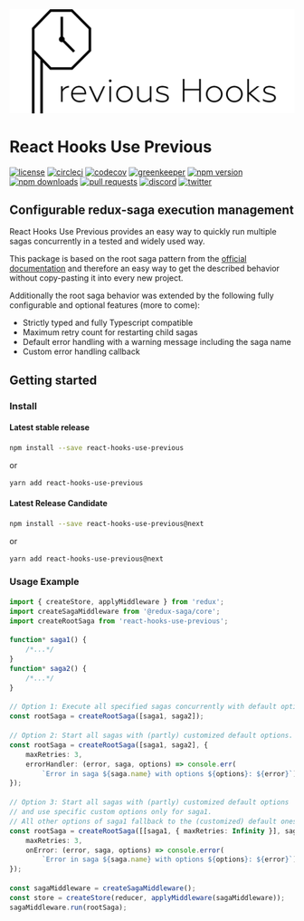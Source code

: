 <img src="./logo_wide_slim.png" alt="React Hooks Use Previous Logo" />

# React Hooks Use Previous

[![license](https://img.shields.io/npm/l/react-hooks-use-previous)](https://github.com/MichaelHettmer/react-hooks-use-previous/blob/master/LICENSE.md)
[![circleci](https://circleci.com/gh/MichaelHettmer/react-hooks-use-previous.svg?style=shield)](https://circleci.com/gh/MichaelHettmer/react-hooks-use-previous)
[![codecov](https://codecov.io/gh/MichaelHettmer/react-hooks-use-previous/branch/master/graph/badge.svg)](https://codecov.io/gh/MichaelHettmer/react-hooks-use-previous)
[![greenkeeper](https://badges.greenkeeper.io/MichaelHettmer/react-hooks-use-previous.svg)](https://greenkeeper.io/)
[![npm version](https://img.shields.io/npm/v/react-hooks-use-previous)](https://www.npmjs.com/package/react-hooks-use-previous)
[![npm downloads](https://img.shields.io/npm/dw/react-hooks-use-previous)](https://www.npmjs.com/package/react-hooks-use-previous)
[![pull requests](https://img.shields.io/badge/PRs-welcome-brightgreen.svg)](https://github.com/MichaelHettmer/react-hooks-use-previous/compare)
[![discord](https://img.shields.io/discord/620938362379042837)](https://discord.gg/R2jNASR)
[![twitter](https://img.shields.io/twitter/follow/MichaelHettmer.svg?label=Follow%20@MichaelHettmer)](https://twitter.com/intent/follow?screen_name=MichaelHettmer)

## Configurable redux-saga execution management

React Hooks Use Previous provides an easy way to quickly run multiple sagas concurrently in a tested and widely used way.

This package is based on the root saga pattern from the [official documentation](https://redux-saga.js.org/docs/advanced/RootSaga.html) and therefore an easy way to get the described behavior without copy-pasting it into every new project.

Additionally the root saga behavior was extended by the following fully configurable and optional features (more to come):

* Strictly typed and fully Typescript compatible
* Maximum retry count for restarting child sagas
* Default error handling with a warning message including the saga name
* Custom error handling callback

## Getting started

### Install

#### Latest stable release

``` sh
npm install --save react-hooks-use-previous
```

or

``` sh
yarn add react-hooks-use-previous
```

#### Latest Release Candidate

``` sh
npm install --save react-hooks-use-previous@next
```

or

``` sh
yarn add react-hooks-use-previous@next
```

### Usage Example

``` typescript
import { createStore, applyMiddleware } from 'redux';
import createSagaMiddleware from '@redux-saga/core';
import createRootSaga from 'react-hooks-use-previous';

function* saga1() {
    /*...*/
}
function* saga2() {
    /*...*/
}

// Option 1: Execute all specified sagas concurrently with default options.
const rootSaga = createRootSaga([saga1, saga2]);

// Option 2: Start all sagas with (partly) customized default options.
const rootSaga = createRootSaga([saga1, saga2], {
    maxRetries: 3,
    errorHandler: (error, saga, options) => console.err(
        `Error in saga ${saga.name} with options ${options}: ${error}`);
});

// Option 3: Start all sagas with (partly) customized default options
// and use specific custom options only for saga1.
// All other options of saga1 fallback to the (customized) default ones.
const rootSaga = createRootSaga([[saga1, { maxRetries: Infinity }], saga2], {
    maxRetries: 3,
    onError: (error, saga, options) => console.error(
        `Error in saga ${saga.name} with options ${options}: ${error}`),
});

const sagaMiddleware = createSagaMiddleware();
const store = createStore(reducer, applyMiddleware(sagaMiddleware));
sagaMiddleware.run(rootSaga);
```

